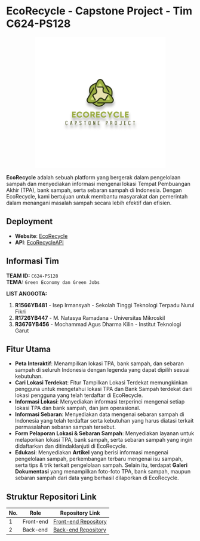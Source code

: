 # EcoRecycle - Capstone Project - Tim C624-PS128

<p align="center">
  <img src="../assets/MainLogoWithBackground.png" alt="LogoEcoRecycle" width="350">
</p>

**EcoRecycle** adalah sebuah platform yang bergerak dalam pengelolaan sampah dan menyediakan informasi mengenai lokasi Tempat Pembuangan Akhir (TPA), bank sampah, serta sebaran sampah di Indonesia. Dengan EcoRecycle, kami bertujuan untuk membantu masyarakat dan pemerintah dalam menangani masalah sampah secara lebih efektif dan efisien.

## Deployment
- **Website**: [EcoRecycle](https://ecorecycle.my.id/)
- **API**: [EcoRecycleAPI](https://api.ecorecycle.my.id/)

## Informasi Tim
**TEAM ID:** `C624-PS128`  
**TEMA:** `Green Economy dan Green Jobs`

**LIST ANGGOTA:**
1. **R1566YB481** - Isep Irmansyah - Sekolah Tinggi Teknologi Terpadu Nurul Fikri
2. **R1726YB447** - M. Natasya Ramadana - Universitas Mikroskil
3. **R3676YB456** - Mochammad Agus Dharma Kilin - Institut Teknologi Garut

## Fitur Utama

- **Peta Interaktif**: Menampilkan lokasi TPA, bank sampah, dan sebaran sampah di seluruh Indonesia dengan legenda yang dapat dipilih sesuai kebutuhan.
- **Cari Lokasi Terdekat**: Fitur Tampilkan Lokasi Terdekat memungkinkan pengguna untuk mengetahui lokasi TPA dan Bank Sampah terdekat dari lokasi pengguna yang telah terdaftar di EcoRecycle.
- **Informasi Lokasi**: Menyediakan informasi terperinci mengenai setiap lokasi TPA dan bank sampah, dan jam operasional.
- **Informasi Sebaran**: Menyediakan data mengenai sebaran sampah di Indonesia yang telah terdaftar serta kebutuhan yang harus diatasi terkait permasalahan sebaran sampah tersebut.
- **Form Pelaporan Lokasi & Sebaran Sampah**: Menyediakan layanan untuk melaporkan lokasi TPA, bank sampah, serta sebaran sampah yang ingin didaftarkan dan ditindaklanjuti di EcoRecycle.
- **Edukasi**: Menyediakan **Artikel** yang berisi informasi mengenai pengelolaan sampah, perkembangan terbaru mengenai isu sampah, serta tips & trik terkait pengelolaan sampah. Selain itu, terdapat **Galeri Dokumentasi** yang menampilkan foto-foto TPA, bank sampah, maupun sebaran sampah dari data yang berhasil dilaporkan di EcoRecycle.


## Struktur Repositori Link
| No. | Role       | Repository Link                      |
|-----|------------|--------------------------------------|
| 1   | Front-end  | [Front-end Repository](https://github.com/EcoRecycle-Capstone-Project-Team/FrontEnd-EcoRecycle)    |
| 2   | Back-end   | [Back-end Repository](https://github.com/EcoRecycle-Capstone-Project-Team/BackEndAPIEcorecycle)     |
